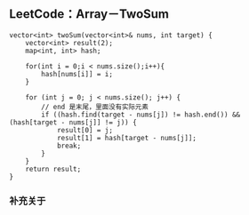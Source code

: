 ## LeetCode：Array－TwoSum

	vector<int> twoSum(vector<int>& nums, int target) {
	    vector<int> result(2);
	    map<int, int> hash;
	    
	    for(int i = 0;i < nums.size();i++){
	        hash[nums[i]] = i;
	    }
	    
	    for (int j = 0; j < nums.size(); j++) {
	        // end 是末尾，里面没有实际元素
	        if ((hash.find(target - nums[j]) != hash.end()) && (hash[target - nums[j]] != j)) {
	            result[0] = j;
	            result[1] = hash[target - nums[j]];
	            break;
	        }
	    }
	    return result;
	}
	
	
### 补充关于